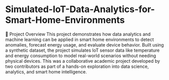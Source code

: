 # Simulated-IoT-Data-Analytics-for-Smart-Home-Environments
📌 Project Overview
This project demonstrates how data analytics and machine learning can be applied in smart home environments to detect anomalies, forecast energy usage, and evaluate device behavior. Built using a synthetic dataset, the project simulates IoT sensor data like temperature and energy consumption to model real-world scenarios without needing physical devices.
This was a collaborative academic project developed by two contributors as part of a hands-on exploration into data science, analytics, and smart home intelligence.
